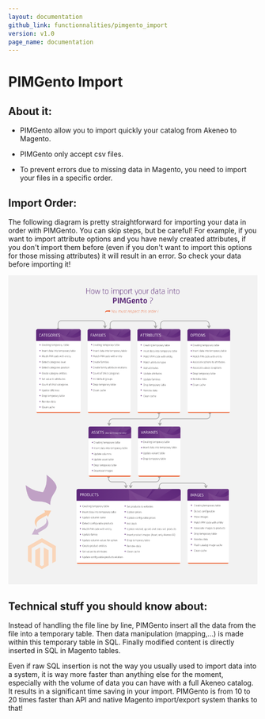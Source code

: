 ```yaml
---
layout: documentation
github_link: functionnalities/pimgento_import
version: v1.0
page_name: documentation
---
```


PIMGento Import
===============

About it:
---------

* PIMGento allow you to import quickly your catalog from Akeneo to Magento.

* PIMGento only accept csv files.

* To prevent errors due to missing data in Magento, you need to import your files in a specific order.

Import Order:
-------------
The following diagram is pretty straightforward for importing your data in order with PIMGento. You can skip steps, but be careful! For example, if you want to import attribute options and you have newly created attributes, if you don't import them before (even if you don't want to import this options for those missing attributes) it will result in an error. So check your data before importing it!

![pimgento-diagram](PIMGento-diagram-M1.png)


Technical stuff you should know about:
--------------------------------------

 Instead of handling the file line by line, PIMGento insert all the data from the file into a temporary table. Then data manipulation (mapping,...) is made within this temporary table in SQL. Finally modified content is directly inserted in SQL in Magento tables.

 Even if  raw SQL insertion is not the way you usually used to import data into a system, it is way more faster than anything else for the moment, especially with the volume of data you can have with a full Akeneo catalog. It results in a significant time saving in your import. PIMGento is from 10 to 20 times faster than API and native Magento import/export system thanks to that!